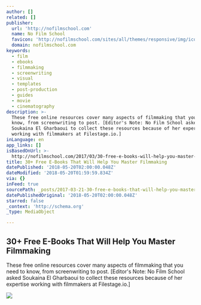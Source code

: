 ```yaml
---
author: []
related: []
publisher:
  url: 'http://nofilmschool.com'
  name: No Film School
  favicon: 'http://nofilmschool.com/sites/all/themes/responsive/img/icons/favicon.ico'
  domain: nofilmschool.com
keywords:
  - film
  - ebooks
  - filmmaking
  - screenwriting
  - visual
  - templates
  - post-production
  - guides
  - movie
  - cinematography
description: >-
  These free online resources cover many aspects of filmmaking that you need to
  know, from screenwriting to post. [Editor's Note: No Film School asked
  Soukaina El Gharbaoui to collect these resources because of her expertise
  working with filmmakers at Filestage.io.]
inLanguage: en
app_links: []
isBasedOnUrl: >-
  http://nofilmschool.com/2017/03/30-free-e-books-will-help-you-master-filmmaking
title: 30+ Free E-Books That Will Help You Master Filmmaking
datePublished: '2018-05-20T02:00:00.048Z'
dateModified: '2018-05-20T01:59:59.834Z'
via: {}
inFeed: true
sourcePath: _posts/2017-03-21-30-free-e-books-that-will-help-you-master-filmmaking.md
datePublishedOriginal: '2018-05-20T02:00:00.048Z'
starred: false
_context: 'http://schema.org'
_type: MediaObject

---
```

<article style=""><h1>30+ Free E-Books That Will Help You Master Filmmaking</h1><p>These free online resources cover many aspects of filmmaking that you need to know, from screenwriting to post. [Editor's Note: No Film School asked Soukaina El Gharbaoui to collect these resources because of her expertise working with filmmakers at Filestage.io.]</p><img src="http://nofilmschool.com/sites/default/files/styles/facebook/public/shutterstock_588339611.jpg?itok=rWF0o5Hz" /></article>